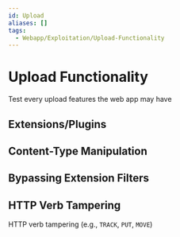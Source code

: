 ```yaml
---
id: Upload
aliases: []
tags:
  - Webapp/Exploitation/Upload-Functionality
---
```


# Upload Functionality

Test every upload features the web app may have

## Extensions/Plugins

## Content-Type Manipulation

## Bypassing Extension Filters

## HTTP Verb Tampering

HTTP verb tampering (e.g., `TRACK`, `PUT`, `MOVE`)
